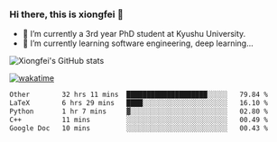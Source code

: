 ### Hi there, this is xiongfei 👋


- 🔭 I’m currently a 3rd year PhD student at Kyushu University.
- 🌱 I’m currently learning software engineering, deep learning...

<!--
**X1on9f31/X1on9f31** is a ✨ _special_ ✨ repository because its `README.md` (this file) appears on your GitHub profile.
Here are some ideas to get you started:
-->

![Xiongfei's GitHub stats](https://github-readme-stats.vercel.app/api?username=X1on9f31)


[![wakatime](https://wakatime.com/badge/user/9e8d5516-d162-43e7-9563-87295d455a71.svg)](https://wakatime.com/@9e8d5516-d162-43e7-9563-87295d455a71)

<!--START_SECTION:waka-->

```txt
Other        32 hrs 11 mins  ████████████████████░░░░░   79.84 %
LaTeX        6 hrs 29 mins   ████░░░░░░░░░░░░░░░░░░░░░   16.10 %
Python       1 hr 7 mins     ▓░░░░░░░░░░░░░░░░░░░░░░░░   02.80 %
C++          11 mins         ░░░░░░░░░░░░░░░░░░░░░░░░░   00.49 %
Google Doc   10 mins         ░░░░░░░░░░░░░░░░░░░░░░░░░   00.43 %
```

<!--END_SECTION:waka-->

